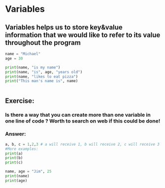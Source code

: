 # Variables
## Variables helps us to store key&value information that we would like to refer to its value throughout the program
```python 
name = "Michael"
age = 30

print(name, "is my name")
print(name, "is", age, "years old")
print(name, "likes to eat pizza")
print("This man's name is", name)



```
## Exercise:

### Is there a way that you can create more than one variable in one line of code ? Worth to search on web if this could be done!

### Answer:
```python
a, b, c = 1,2,3 # a will receive 1, b will receive 2, c will receive 3
#More examples:
print(a)
print(b)
print(c)

name, age = "Jim", 25
print(name)
print(age)
```

